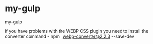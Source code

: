 # my-gulp
my-gulp

if you have problems with the WEBP CSS plugin you need to install the converter command -
npm i webp-converter@2.2.3 --save-dev
